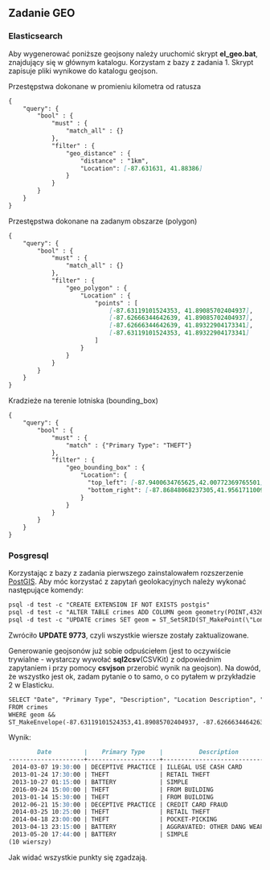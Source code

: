 ## Zadanie GEO
### Elasticsearch
Aby wygenerować poniższe geojsony należy uruchomić skrypt **el_geo.bat**, znajdujący się w głównym katalogu. Korzystam z bazy z zadania 1. Skrypt zapisuje pliki wynikowe do katalogu geojson.

Przestępstwa dokonane w promieniu kilometra od ratusza
```markdown
{
    "query": {
        "bool" : {
            "must" : {
                "match_all" : {}
            },
            "filter" : {
                "geo_distance" : {
                    "distance" : "1km",
                    "Location": [-87.631631, 41.88386]
                }
            }
        }
    }
}
```
<script src="https://embed.github.com/view/geojson/vakoz2/nosql/master/geojson/query1.geojson"></script>
Przestępstwa dokonane na zadanym obszarze (polygon)
```markdown
{
    "query": {
        "bool" : {
            "must" : {
                "match_all" : {}
            },
            "filter" : {
                "geo_polygon" : {
                    "Location" : {
                        "points" : [
                            [-87.63119101524353, 41.89085702404937],
                            [-87.62666344642639, 41.89085702404937],
                            [-87.62666344642639, 41.89322904173341],
                            [-87.63119101524353, 41.89322904173341]
                        ]
                    }
                }
            }
        }
    }
}
```
<script src="https://embed.github.com/view/geojson/vakoz2/nosql/master/geojson/query2.geojson"></script>
Kradzieże na terenie lotniska (bounding_box)
```markdown
{
    "query": {
        "bool" : {
            "must" : {
                "match" : {"Primary Type": "THEFT"}
            },
            "filter" : {
                "geo_bounding_box" : {
                    "Location": {
                      "top_left": [-87.9400634765625,42.00772369765501],
                      "bottom_right": [-87.86848068237305,41.956171100940026]
                    }
                }
            }
        }
    }
}

```
<script src="https://embed.github.com/view/geojson/vakoz2/nosql/master/geojson/query3.geojson"></script>

### Posgresql
Korzystając z bazy z zadania pierwszego zainstalowałem rozszerzenie [PostGIS](http://postgis.net). Aby móc korzystać z zapytań geolokacyjnych należy wykonać następujące komendy:
```markdown
psql -d test -c "CREATE EXTENSION IF NOT EXISTS postgis"
psql -d test -c "ALTER TABLE crimes ADD COLUMN geom geometry(POINT,4326)"
psql -d test -c "UPDATE crimes SET geom = ST_SetSRID(ST_MakePoint(\"Longitude\",\"Latitude\"),4326)"
```
Zwróciło **UPDATE 9773**, czyli wszystkie wiersze zostały zaktualizowane.

Generowanie geojsonów już sobie odpuściełem (jest to oczywiście trywialne - wystarczy wywołać **sql2csv**(CSVKit) z odpowiednim zapytaniem i przy pomocy **csvjson** przerobić wynik na geojson). Na dowód, że wszystko jest ok, zadam pytanie o to samo, o co pytałem w przykładzie 2 w Elasticku.
```markdown
SELECT "Date", "Primary Type", "Description", "Location Description", "Arrest", "Latitude", "Longitude" 
FROM crimes 
WHERE geom &&
ST_MakeEnvelope(-87.63119101524353,41.89085702404937, -87.62666344642639,41.89322904173341, 4326)
```
Wynik:
```markdown
        Date         |    Primary Type    |          Description          | Location Description | Arrest |   Latitude   |   Longitude
---------------------+--------------------+-------------------------------+----------------------+--------+--------------+---------------
 2014-03-07 19:30:00 | DECEPTIVE PRACTICE | ILLEGAL USE CASH CARD         | HOTEL/MOTEL          | f      |   41.8926701 | -87.628106353
 2013-01-24 17:30:00 | THEFT              | RETAIL THEFT                  | DEPARTMENT STORE     | t      |  41.89164013 | -87.630200131
 2013-10-27 01:15:00 | BATTERY            | SIMPLE                        | RESTAURANT           | t      | 41.892628411 |  -87.63115524
 2016-09-24 15:00:00 | THEFT              | FROM BUILDING                 | HOTEL/MOTEL          | f      | 41.891678767 | -87.627551654
 2013-01-14 15:30:00 | THEFT              | FROM BUILDING                 | RESTAURANT           | f      | 41.892628411 |  -87.63115524
 2012-06-21 15:30:00 | DECEPTIVE PRACTICE | CREDIT CARD FRAUD             | CTA TRAIN            | f      | 41.891404732 | -87.628061509
 2014-03-25 10:25:00 | THEFT              | RETAIL THEFT                  | GROCERY FOOD STORE   | t      |  41.89200307 | -87.628076963
 2014-04-18 23:00:00 | THEFT              | POCKET-PICKING                | CTA BUS              | f      | 41.892628411 |  -87.63115524
 2013-04-13 23:15:00 | BATTERY            | AGGRAVATED: OTHER DANG WEAPON | BAR OR TAVERN        | f      | 41.890851747 | -87.628728678
 2013-05-20 17:44:00 | BATTERY            | SIMPLE                        | CTA TRAIN            | t      | 41.891404732 | -87.628061509
(10 wierszy)
```
Jak widać wszystkie punkty się zgadzają.

